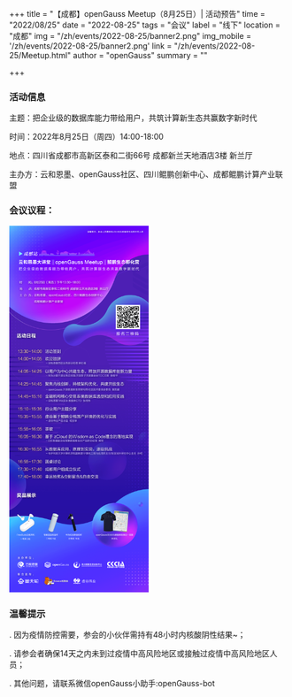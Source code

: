 ﻿+++
title = "【成都】openGauss Meetup（8月25日）| 活动预告"
time = "2022/08/25"
date = "2022-08-25"
tags = "会议"
label = "线下"
location = "成都"
img = "/zh/events/2022-08-25/banner2.png"
img_mobile = '/zh/events/2022-08-25/banner2.png'
link = "/zh/events/2022-08-25/Meetup.html"
author = "openGauss"
summary = ""

+++


### 活动信息

主题：把企业级的数据库能力带给用户，共筑计算新生态共赢数字新时代

时间：2022年8月25日（周四）14:00-18:00

地点：四川省成都市高新区泰和二街66号 成都新兰天地酒店3楼 新兰厅<br>

主办方：云和恩墨、openGauss社区、四川鲲鹏创新中心、成都鲲鹏计算产业联盟


### 会议议程：

<img src="poster2.png" style="width: 50%">


### 温馨提示

. 因为疫情防控需要，参会的小伙伴需持有48小时内核酸阴性结果~；

. 请参会者确保14天之内未到过疫情中高风险地区或接触过疫情中高风险地区人员；

. 其他问题，请联系微信openGauss小助手:openGauss-bot
